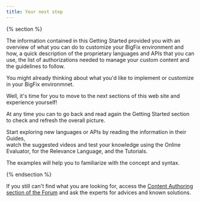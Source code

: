 ```yaml
---
title: Your next step
---
```


{% section %} 

The information contained in this Getting Started provided you with an overview of what you can do to 
customize your BigFix environment and how, a quick description of the proprietary languages and APIs that 
you can use, the list of authorizations needed to manage your custom content and the guidelines to follow.

You might already thinking about what you'd like to implement or customize in your BigFix environmnet. 

Well, it's time for you to move to the next sections of this web site and experience yourself! 

At any time you can  to go back and read again the Getting Started section to check and refresh the overall 
picture.

Start exploring new languages or APIs by reading the information in their Guides,   
watch the suggested videos and test your knowledge using the Online Evaluator, for the Relevance Language, and 
the Tutorials.

The examples will help you to familiarize with the concept and syntax.

{% endsection %}

If you still can't find what you are looking for, access the [Content Authoring section of the Forum](https://forum.bigfix.com/c/content-authoring ) and ask the 
experts for advices and known solutions. 

